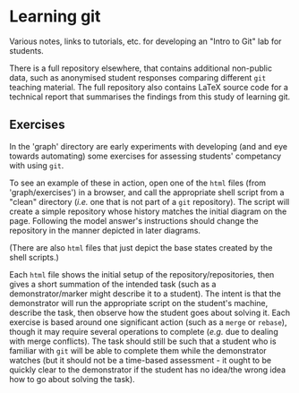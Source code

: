 # Learning git

Various notes, links to tutorials, etc. for developing an "Intro to Git" lab for students.

There is a full repository elsewhere, that contains additional non-public data, such as anonymised student responses comparing different `git` teaching material. The full repository also contains LaTeX source code for a technical report that summarises the findings from this study of learning git.

## Exercises

In the 'graph' directory are early experiments with developing (and and eye towards automating) some exercises for assessing students' competancy with using `git`.

To see an example of these in action, open one of the `html` files (from 'graph/exercises') in a browser, and call the appropriate shell script from a "clean" directory (*i.e.* one that is not part of a `git` repository). The script will create a simple repository whose history matches the initial diagram on the page. Following the model answer's instructions should change the repository in the manner depicted in later diagrams.

(There are also `html` files that just depict the base states created by the shell scripts.)

Each `html` file shows the initial setup of the repository/repositories, then gives a short summation of the intended task (such as a demonstrator/marker might describe it to a student). The intent is that the demonstrator will run the appropriate script on the student's machine, describe the task, then observe how the student goes about solving it. Each exercise is based around one significant action (such as a `merge` or `rebase`), though it may require several operations to complete (*e.g.* due to dealing with merge conflicts). The task should still be such that a student who is familiar with `git` will be able to complete them while the demonstrator watches (but it should not be a time-based assessment - it ought to be quickly clear to the demonstrator if the student has no idea/the wrong idea how to go about solving the task).
